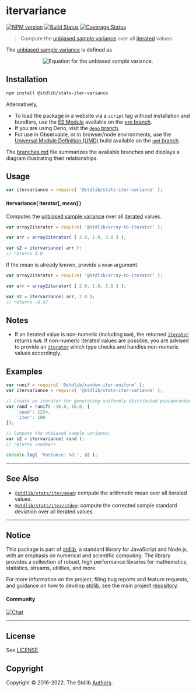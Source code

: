 <!--

@license Apache-2.0

Copyright (c) 2019 The Stdlib Authors.

Licensed under the Apache License, Version 2.0 (the "License");
you may not use this file except in compliance with the License.
You may obtain a copy of the License at

   http://www.apache.org/licenses/LICENSE-2.0

Unless required by applicable law or agreed to in writing, software
distributed under the License is distributed on an "AS IS" BASIS,
WITHOUT WARRANTIES OR CONDITIONS OF ANY KIND, either express or implied.
See the License for the specific language governing permissions and
limitations under the License.

-->

# itervariance

[![NPM version][npm-image]][npm-url] [![Build Status][test-image]][test-url] [![Coverage Status][coverage-image]][coverage-url] <!-- [![dependencies][dependencies-image]][dependencies-url] -->

> Compute the [unbiased sample variance][sample-variance] over all [iterated][mdn-iterator-protocol] values.

<section class="intro">

The [unbiased sample variance][sample-variance] is defined as

<!-- <equation class="equation" label="eq:unbiased_sample_variance" align="center" raw="s^2 = \frac{1}{n-1} \sum_{i=0}^{n-1} ( x_i - \bar{x} )^2" alt="Equation for the unbiased sample variance."> -->

<div class="equation" align="center" data-raw-text="s^2 = \frac{1}{n-1} \sum_{i=0}^{n-1} ( x_i - \bar{x} )^2" data-equation="eq:unbiased_sample_variance">
    <img src="https://cdn.jsdelivr.net/gh/stdlib-js/stdlib@e7ac225deb396ee6d2b4d5fc1a2faa645582349f/lib/node_modules/@stdlib/stats/iter/variance/docs/img/equation_unbiased_sample_variance.svg" alt="Equation for the unbiased sample variance.">
    <br>
</div>

<!-- </equation> -->

</section>

<!-- /.intro -->

<!-- Package usage documentation. -->

<section class="installation">

## Installation

```bash
npm install @stdlib/stats-iter-variance
```

Alternatively,

-   To load the package in a website via a `script` tag without installation and bundlers, use the [ES Module][es-module] available on the [`esm` branch][esm-url].
-   If you are using Deno, visit the [`deno` branch][deno-url].
-   For use in Observable, or in browser/node environments, use the [Universal Module Definition (UMD)][umd] build available on the [`umd` branch][umd-url].

The [branches.md][branches-url] file summarizes the available branches and displays a diagram illustrating their relationships.

</section>

<section class="usage">

## Usage

```javascript
var itervariance = require( '@stdlib/stats-iter-variance' );
```

#### itervariance( iterator\[, mean] )

Computes the [unbiased sample variance][sample-variance] over all [iterated][mdn-iterator-protocol] values.

```javascript
var array2iterator = require( '@stdlib/array-to-iterator' );

var arr = array2iterator( [ 2.0, 1.0, 3.0 ] );

var s2 = itervariance( arr );
// returns 1.0
```

If the mean is already known, provide a `mean` argument.

```javascript
var array2iterator = require( '@stdlib/array-to-iterator' );

var arr = array2iterator( [ 2.0, 1.0, 3.0 ] );

var s2 = itervariance( arr, 2.0 );
// returns ~0.67
```

</section>

<!-- /.usage -->

<!-- Package usage notes. Make sure to keep an empty line after the `section` element and another before the `/section` close. -->

<section class="notes">

## Notes

-   If an iterated value is non-numeric (including `NaN`), the returned [`iterator`][mdn-iterator-protocol] returns `NaN`. If non-numeric iterated values are possible, you are advised to provide an [`iterator`][mdn-iterator-protocol] which type checks and handles non-numeric values accordingly.

</section>

<!-- /.notes -->

<!-- Package usage examples. -->

<section class="examples">

## Examples

<!-- eslint no-undef: "error" -->

```javascript
var runif = require( '@stdlib/random-iter-uniform' );
var itervariance = require( '@stdlib/stats-iter-variance' );

// Create an iterator for generating uniformly distributed pseudorandom numbers:
var rand = runif( -10.0, 10.0, {
    'seed': 1234,
    'iter': 100
});

// Compute the unbiased sample variance:
var s2 = itervariance( rand );
// returns <number>

console.log( 'Variance: %d.', s2 );
```

</section>

<!-- /.examples -->

<!-- Section to include cited references. If references are included, add a horizontal rule *before* the section. Make sure to keep an empty line after the `section` element and another before the `/section` close. -->

<section class="references">

</section>

<!-- /.references -->

<!-- Section for related `stdlib` packages. Do not manually edit this section, as it is automatically populated. -->

<section class="related">

* * *

## See Also

-   <span class="package-name">[`@stdlib/stats/iter/mean`][@stdlib/stats/iter/mean]</span><span class="delimiter">: </span><span class="description">compute the arithmetic mean over all iterated values.</span>
-   <span class="package-name">[`@stdlib/stats/iter/stdev`][@stdlib/stats/iter/stdev]</span><span class="delimiter">: </span><span class="description">compute the corrected sample standard deviation over all iterated values.</span>

</section>

<!-- /.related -->

<!-- Section for all links. Make sure to keep an empty line after the `section` element and another before the `/section` close. -->


<section class="main-repo" >

* * *

## Notice

This package is part of [stdlib][stdlib], a standard library for JavaScript and Node.js, with an emphasis on numerical and scientific computing. The library provides a collection of robust, high performance libraries for mathematics, statistics, streams, utilities, and more.

For more information on the project, filing bug reports and feature requests, and guidance on how to develop [stdlib][stdlib], see the main project [repository][stdlib].

#### Community

[![Chat][chat-image]][chat-url]

---

## License

See [LICENSE][stdlib-license].


## Copyright

Copyright &copy; 2016-2022. The Stdlib [Authors][stdlib-authors].

</section>

<!-- /.stdlib -->

<!-- Section for all links. Make sure to keep an empty line after the `section` element and another before the `/section` close. -->

<section class="links">

[npm-image]: http://img.shields.io/npm/v/@stdlib/stats-iter-variance.svg
[npm-url]: https://npmjs.org/package/@stdlib/stats-iter-variance

[test-image]: https://github.com/stdlib-js/stats-iter-variance/actions/workflows/test.yml/badge.svg?branch=main
[test-url]: https://github.com/stdlib-js/stats-iter-variance/actions/workflows/test.yml?query=branch:main

[coverage-image]: https://img.shields.io/codecov/c/github/stdlib-js/stats-iter-variance/main.svg
[coverage-url]: https://codecov.io/github/stdlib-js/stats-iter-variance?branch=main

<!--

[dependencies-image]: https://img.shields.io/david/stdlib-js/stats-iter-variance.svg
[dependencies-url]: https://david-dm.org/stdlib-js/stats-iter-variance/main

-->

[chat-image]: https://img.shields.io/gitter/room/stdlib-js/stdlib.svg
[chat-url]: https://gitter.im/stdlib-js/stdlib/

[stdlib]: https://github.com/stdlib-js/stdlib

[stdlib-authors]: https://github.com/stdlib-js/stdlib/graphs/contributors

[umd]: https://github.com/umdjs/umd
[es-module]: https://developer.mozilla.org/en-US/docs/Web/JavaScript/Guide/Modules

[deno-url]: https://github.com/stdlib-js/stats-iter-variance/tree/deno
[umd-url]: https://github.com/stdlib-js/stats-iter-variance/tree/umd
[esm-url]: https://github.com/stdlib-js/stats-iter-variance/tree/esm
[branches-url]: https://github.com/stdlib-js/stats-iter-variance/blob/main/branches.md

[stdlib-license]: https://raw.githubusercontent.com/stdlib-js/stats-iter-variance/main/LICENSE

[sample-variance]: https://en.wikipedia.org/wiki/Variance

[mdn-iterator-protocol]: https://developer.mozilla.org/en-US/docs/Web/JavaScript/Reference/Iteration_protocols#The_iterator_protocol

<!-- <related-links> -->

[@stdlib/stats/iter/mean]: https://github.com/stdlib-js/stats-iter-mean

[@stdlib/stats/iter/stdev]: https://github.com/stdlib-js/stats-iter-stdev

<!-- </related-links> -->

</section>

<!-- /.links -->

